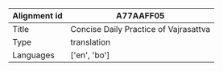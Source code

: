 |Alignment id | A77AAFF05
| --- | --- 
|Title | Concise Daily Practice of Vajrasattva 
|Type | translation
|Languages | ['en', 'bo']